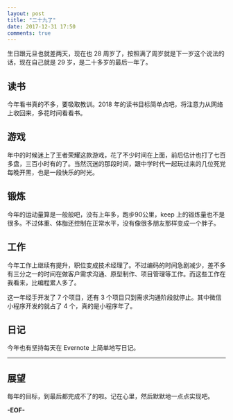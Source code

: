 ```yaml
---
layout: post
title: "二十九了"
date: 2017-12-31 17:50
comments: true
---
```


生日跟元旦也就差两天，现在也 28 周岁了，按照满了周岁就是下一岁这个说法的话，现在自己就是 29 岁，是二十多岁的最后一年了。

## 读书

今年看书真的不多，要吸取教训。2018 年的读书目标简单点吧，将注意力从网络上收回来，多花时间看看书。

## 游戏

年中的时候迷上了王者荣耀这款游戏，花了不少时间在上面，前后估计也打了七百多盘，三百小时有的了。当然沉迷的那段时间，跟中学时代一起玩过来的几位死党每晚开黑，也是一段快乐的时光。

## 锻炼

今年的运动量算是一般般吧，没有上年多，跑步90公里，keep 上的锻炼量也不是很多。不过体重、体脂还控制在正常水平，没有像很多朋友那样变成一个胖子。

## 工作

今年工作上继续有提升，职位变成技术经理了。不过编码的时间急剧减少，差不多有三分之一的时间在做客户需求沟通、原型制作、项目管理等工作。而这些工作在我看来，比编程累人多了。

这一年经手开发了 7 个项目，还有 3 个项目只到需求沟通阶段就停止。其中微信小程序开发的就占了 4 个，真的是小程序年了。

## 日记

今年也有坚持每天在 Evernote 上简单地写日记。

---

## 展望

每年的目标，到最后都完成不了的啦。记在心里，然后默默地一点点实现吧。

**-EOF-**

